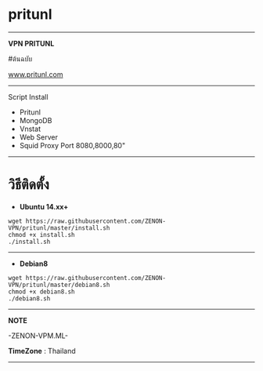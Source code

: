 # pritunl

______________________________________________
**VPN PRITUNL** 

#ต้นฉบับ

www.pritunl.com

_______________________________________________
Script Install
- Pritunl
- MongoDB
- Vnstat
- Web Server
- Squid Proxy Port 8080,8000,80"

_________________________________________________
# วิธีติดตั้ง

- **Ubuntu 14.xx+**
```
wget https://raw.githubusercontent.com/ZENON-VPN/pritunl/master/install.sh
chmod +x install.sh
./install.sh
```

__________________________________________________

- **Debian8**
```
wget https://raw.githubusercontent.com/ZENON-VPN/pritunl/master/debian8.sh
chmod +x debian8.sh
./debian8.sh
```

__________________________________________________
**NOTE**

 -ZENON-VPM.ML-
 
 **TimeZone**   :  Thailand
___________________________________________________
